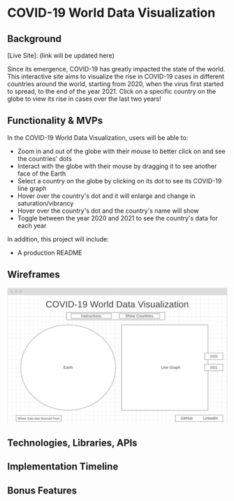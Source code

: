 # COVID-19 World Data Visualization 

## Background

[Live Site]: (link will be updated here)

Since its emergence, COVID-19 has greatly impacted the state of the world. This interactive site aims to visualize the rise in COVID-19 cases in different countries around the world, starting from 2020, when the virus first started to spread, to the end of the year 2021. Click on a specific country on the globe to view its rise in cases over the last two years!

## Functionality & MVPs

In the COVID-19 World Data Visualization, users will be able to:
- Zoom in and out of the globe with their mouse to better click on and see the countries' dots 
- Interact with the globe with their mouse by dragging it to see another face of the Earth
- Select a country on the globe by clicking on its dot to see its COVID-19 line graph
- Hover over the country's dot and it will enlarge and change in saturation/vibrancy
- Hover over the country's dot and the country's name will show
- Toggle between the year 2020 and 2021 to see the country's data for each year

In addition, this project will include:
- A production README

 ## Wireframes

 ![](visualization-map-wireframe.png)

## Technologies, Libraries, APIs


## Implementation Timeline


## Bonus Features

